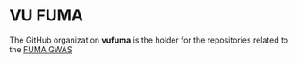 # VU FUMA

The GitHub organization **vufuma** is the holder for the repositories related to the [FUMA GWAS](https://fuma.ctglab.nl) 
